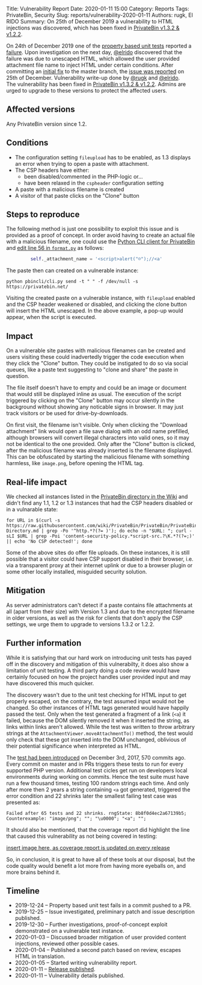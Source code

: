Title: Vulnerability Report
Date: 2020-01-11 15:00
Category: Reports
Tags: PrivateBin, Security
Slug: reports/vulnerability-2020-01-11
Authors: rugk, El RIDO
Summary: On 25th of December 2019 a vulnerability to HTML injections was discovered, which has been fixed in [PrivateBin v1.3.2 & v1.2.2](https://privatebin.info/news/v1.3.2-release.html).

On 24th of December 2019 one of the [property based unit tests](https://github.com/PrivateBin/PrivateBin/blob/master/tst/README.md#property-based-unit-testing) reported a [failure](https://travis-ci.org/PrivateBin/PrivateBin/jobs/629180605#L782). Upon investigation on the next day, [@elrido](https://github.com/elrido) discovered that the failure was due to unescaped HTML, which allowed the user provided attachment file name to inject HTML under certain conditions. After committing an [initial fix](https://github.com/PrivateBin/PrivateBin/commit/8d0ac336d23cd8c98e71d5f21cdadcae9c8a26e6) to the master branch, the [issue was reported](https://github.com/PrivateBin/PrivateBin/issues/554) on 25th of December. Vulnerability write-up done by [@rugk](https://github.com/rugk) and [@elrido](https://github.com/elrido).  
The vulnerability has been fixed in [PrivateBin v1.3.2 & v1.2.2](https://privatebin.info/news/v1.3.2-release.html). Admins are urged to upgrade to these versions to protect the affected users.

## Affected versions

Any PrivateBin version since 1.2.

## Conditions

* The configuration setting `fileupload` has to be enabled, as 1.3 displays an error when trying to open a paste with attachment.
* The CSP headers have either:
  * been disabled/commented in the PHP-logic or...
  * have been relaxed in the `cspheader` configuration setting
* A paste with a malicious filename is created
* A visitor of that paste clicks on the "Clone" button

## Steps to reproduce

The following method is just one possibility to exploit this issue and is provided as a proof of concept. In order avoid having to create an actual file with a malicious filename, one could use the [Python CLI client for PrivateBin](https://github.com/r4sas/PBinCLI/) and [edit line 56 in `format.py`](https://github.com/r4sas/PBinCLI/blob/682b47fbd3e24a8a53c3b484ba896a5dbc85cda2/pbincli/format.py#L56) as follows:

```python
         self._attachment_name = '<script>alert("☹️");//<a'
```

The paste then can created on a vulnerable instance:

```shell
python pbincli/cli.py send -t " " -f /dev/null -s https://privatebin.net/
```

Visiting the created paste on a vulnerable instance, with `fileupload` enabled and the CSP header weakened or disabled, and clicking the clone button will insert the HTML unescaped. In the above example, a pop-up would appear, when the script is executed.

## Impact

On a vulnerable site pastes with malicious filenames can be created and users visiting these could inadvertedly trigger the code execution when they click the "Clone" button. They could be instigated to do so via social queues, like a paste text suggesting to "clone and share" the paste in question.

The file itself doesn't have to empty and could be an image or document that would still be displayed inline as usual. The execution of the script triggered by clicking on the "Clone" button may occur silently in the background without showing any noticable signs in browser. It may just track visitors or be used for drive-by-downloads.

On first visit, the filename isn't visible. Only when clicking the "Download attachment" link would open a file save dialog with an odd name prefilled, although browsers will convert illegal characters into valid ones, so it may not be identical to the one provided. Only after the "Clone" button is clicked, after the malicious filename was already inserted is the filename displayed. This can be obfuscated by starting the malicious filename with something harmless, like `image.png`, before opening the HTML tag.

## Real-life impact

We checked all instances listed in the [PrivateBin directory in the Wiki](https://github.com/PrivateBin/PrivateBin/wiki/PrivateBin-Directory) and didn't find any 1.1, 1.2 or 1.3 instances that had the CSP headers disabled or in a vulnarable state:

```shell
for URL in $(curl -s https://raw.githubusercontent.com/wiki/PrivateBin/PrivateBin/PrivateBin-Directory.md | grep -Po '^http.*?(?= )'); do echo -n "$URL: "; curl -sLI $URL | grep -Poi 'content-security-policy.*script-src.?\K.*?(?=;)' || echo 'No CSP detected!'; done
```

Some of the above sites do offer file uploads. On these instances, it is still possible that a visitor could have CSP support disabled in their browser, i.e. via a transparent proxy at their internet uplink or due to a browser plugin or some other locally installed, misguided security solution.

## Mitigation

As server administrators can't detect if a paste contains file attachments at all (apart from their size) with Version 1.3 and due to the encrypted filename in older versions, as well as the risk for clients that don't apply the CSP settings, we urge them to upgrade to versions 1.3.2 or 1.2.2.

## Further information

While it is satisfying that our hard work on introducing unit tests has payed off in the discovery and mitigation of this vulnerabilty, it does also show a limitation of unit testing. A third party doing a code review would have certainly focused on how the project handles user provided input and may have discovered this much quicker.

The discovery wasn't due to the unit test checking for HTML input to get properly escaped, on the contrary, the test assumed input would not be changed. So other instances of HTML tags generated would have happily passed the test. Only when the test generated a fragment of a link (`<a`) it failed, because the DOM silently removed it when it inserted the string, as links within links aren't allowed. While the test was written to throw arbitrary strings at the `AttachmentViewer.moveAttachmentTo()` method, the test would only check that these got inserted into the DOM unchanged, oblivious of their potential significance when interpreted as HTML.

The [test had been introduced](https://github.com/PrivateBin/PrivateBin/commit/39860dfdc434c00d18342b4fb3bc6f5d0960030d) on December 3rd, 2017, 570 commits ago. Every commit on master and in PRs triggers these tests to run for every supported PHP version. Additional test cicles get run on developers local environments during working on commits. Hence the test suite must have run a few thousand times, testing 100 random strings each time. And only after more then 2 years a string containing `<a` got generated, triggered the error condition and 22 shrinks later the smallest failing test case was presented as:

```
Failed after 65 tests and 22 shrinks. rngState: 8b8f0d4ec2a67139b5; Counterexample: "image/png"; ""; "\u0000"; "<a"; "";
```

It should also be mentioned, that the coverage report did highlight the line that caused this vulnerability as not being covered in testing:

[insert image here, as coverage report is updated on every release](https://privatebin.info/jscoverage/privatebin.js.html#L565)

So, in conclusion, it is great to have all of these tools at our disposal, but the code quality would benefit a lot more from having more eyeballs on, and more brains behind it.

## Timeline

* 2019-12-24 – Property based unit test fails in a commit pushed to a PR.
* 2019-12-25 – Issue investigated, preliminary patch and issue description published.
* 2019-12-30 – Further investigations, proof-of-concept exploit demonstrated on a vulnerable test instance.
* 2020-01-03 – Discussed broader mitigation of user provided content injections, reviewed other possible cases.
* 2020-01-04 – Published a second patch based on review, escapes HTML in translation.
* 2020-01-05 – Started writing vulnerability report.
* 2020-01-11 – [Release published](https://github.com/PrivateBin/PrivateBin/releases/tag/1.3.2).
* 2020-01-11 – Vulnerability details published.
